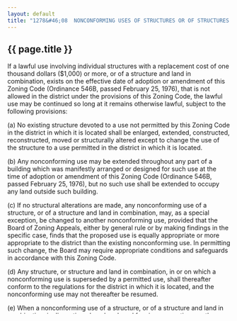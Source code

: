 ```yaml
---
layout: default
title: "1278&#46;08  NONCONFORMING USES OF STRUCTURES OR OF STRUCTURES AND LAND IN COMBINATION."
---
```


{{ page.title }}
----------------

If a lawful use involving individual structures with a replacement cost of one thousand dollars ($1,000) or more, or of a structure and land in combination, exists on the effective date of adoption or amendment of this Zoning Code (Ordinance 546B, passed February 25, 1976), that is not allowed in the district under the provisions of this Zoning Code, the lawful use may be continued so long at it remains otherwise lawful, subject to the following provisions:

(a) No existing structure devoted to a use not permitted by this Zoning Code in the district in which it is located shall be enlarged, extended, constructed, reconstructed, moved or structurally altered except to change the use of the structure to a use permitted in the district in which it is located.

(b) Any nonconforming use may be extended throughout any part of a building which was manifestly arranged or designed for such use at the time of adoption or amendment of this Zoning Code (Ordinance 546B, passed February 25, 1976), but no such use shall be extended to occupy any land outside such building.

(c) If no structural alterations are made, any nonconforming use of a structure, or of a structure and land in combination, may, as a special exception, be changed to another nonconforming use, provided that the Board of Zoning Appeals, either by general rule or by making findings in the specific case, finds that the proposed use is equally appropriate or more appropriate to the district than the existing nonconforming use. In permitting such change, the Board may require appropriate conditions and safeguards in accordance with this Zoning Code.

(d) Any structure, or structure and land in combination, in or on which a nonconforming use is superseded by a permitted use, shall thereafter conform to the regulations for the district in which it is located, and the nonconforming use may not thereafter be resumed.

(e) When a nonconforming use of a structure, or of a structure and land in combination, is discontinued or abandoned for six consecutive months or for eighteen months during any three-year period (not including any period when government action substantially impedes physical access to the premises), the structure, or structure and premises in combination, shall not thereafter be used except in conformity with the regulations of the district in which it is located.

(f) Where nonconforming use status applies to a structure and land in combination, removal or destruction of the structure shall eliminate the nonconforming status of the land. As used in this subsection, "destruction" means damage to an extent of more than fifty percent of the replacement cost at the time of destruction.

(g) When a nonconforming structure is damaged to an extent of more than fifty percent of the replacement cost at the time of destruction, it may not be rebuilt except in conformity to the regulations of the district in which it is located.

(h) When a nonconforming use is discontinued as a result of damage to the structure in which it is located to an extent of more than fifty percent of the replacement cost at the time of destruction, it may not be restarted.

(Ord. 99-20. Passed 5-6-99.)